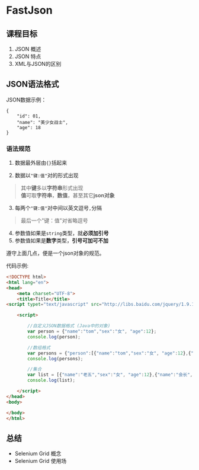 #  FastJson
## 课程目标
1.  JSON 概述
2.  JSON 特点
3.  XML与JSON的区别

## JSON语法格式


JSON数据示例：

```
{
	"id": 01,
	"name": "美少女战士",
	"age": 18
}
```

### 语法规范 

1. 数据最外层由`{}`括起来

2. 数据以`"键:值"`对的形式出现
>其中**键**多以**字符串**形式出现<br/>
>**值**可取**字符串**，**数值**，甚至其它**json对象**
3. 每两个`"键:值"`对中间以英文逗号`,`分隔
>最后一个"键：值"对省略逗号
4. 参数值如果是`string`类型，就**必须加引号**
5. 参数值如果是**数字**类型，**引号可加可不加**

遵守上面几点，便是一个json对象的规范。



代码示例: 

```HTML
<!DOCTYPE html>
<html lang="en">
<head>
    <meta charset="UTF-8">
    <title>Title</title>
<script typet="text/javascript" src="http://libs.baidu.com/jquery/1.9.1/jquery.min.js"></script>

    <script>

        //自定义JSON数据格式 (Java中的对象)
        var person = {"name":"tom","sex":"女", "age":12};
        console.log(person);

        //数组格式
        var persons = {"person":[{"name":"tom","sex":"女", "age":12},{"name":"jack","sex":"男", "age":22}]};
        console.log(persons);

        //集合
        var list = [{"name":"老五","sex":"女", "age":12},{"name":"会长","sex":"男", "age":12}];
        console.log(list);

    </script>
</head>
<body>

</body>
</html>
```




    
## 总结
- Selenium Grid 概念
- Selenium Grid 使用场

